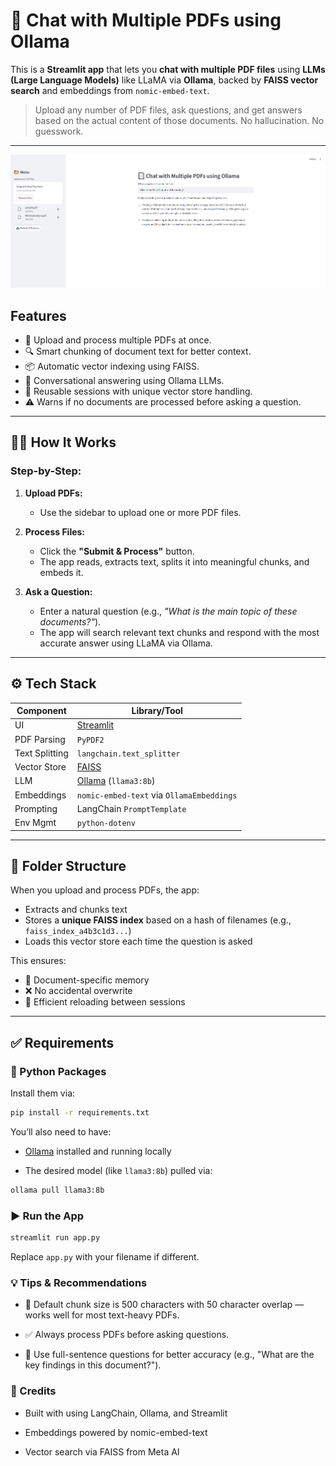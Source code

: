 # 📄 Chat with Multiple PDFs using Ollama

This is a **Streamlit app** that lets you **chat with multiple PDF files** using **LLMs (Large Language Models)** like LLaMA via **Ollama**, backed by **FAISS vector search** and embeddings from `nomic-embed-text`.

> Upload any number of PDF files, ask questions, and get answers based on the actual content of those documents. No hallucination. No guesswork.

---
![Chat with PDFs Demo](images/pic.jpg)

##  Features

- 📄 Upload and process multiple PDFs at once.
- 🔍 Smart chunking of document text for better context.
- 📦 Automatic vector indexing using FAISS.
- 🧠 Conversational answering using Ollama LLMs.
- 🔄 Reusable sessions with unique vector store handling.
- ⚠️ Warns if no documents are processed before asking a question.

---

## 🧑‍💻 How It Works

### Step-by-Step:

1. **Upload PDFs:**
   - Use the sidebar to upload one or more PDF files.

2. **Process Files:**
   - Click the **"Submit & Process"** button.
   - The app reads, extracts text, splits it into meaningful chunks, and embeds it.

3. **Ask a Question:**
   - Enter a natural question (e.g., *"What is the main topic of these documents?"*).
   - The app will search relevant text chunks and respond with the most accurate answer using LLaMA via Ollama.

---

## ⚙️ Tech Stack

| Component      | Library/Tool             |
|----------------|--------------------------|
| UI             | [Streamlit](https://streamlit.io) |
| PDF Parsing    | `PyPDF2`                 |
| Text Splitting | `langchain.text_splitter` |
| Vector Store   | [FAISS](https://github.com/facebookresearch/faiss) |
| LLM            | [Ollama](https://ollama.com) (`llama3:8b`) |
| Embeddings     | `nomic-embed-text` via `OllamaEmbeddings` |
| Prompting      | LangChain `PromptTemplate` |
| Env Mgmt       | `python-dotenv`          |

---

## 📁 Folder Structure

When you upload and process PDFs, the app:
- Extracts and chunks text
- Stores a **unique FAISS index** based on a hash of filenames (e.g., `faiss_index_a4b3c1d3...`)
- Loads this vector store each time the question is asked

This ensures:
- 🧠 Document-specific memory
- ❌ No accidental overwrite
- 🔁 Efficient reloading between sessions

---

## ✅ Requirements

### 🐍 Python Packages

Install them via:

```bash
pip install -r requirements.txt

```

You’ll also need to have:

- [Ollama](https://ollama.com) installed and running locally

- The desired model (like `llama3:8b`) pulled via:
```bash
ollama pull llama3:8b
```
### ▶️ Run the App
```bash
streamlit run app.py
```
Replace `app.py` with your filename if different.

### 💡 Tips & Recommendations
- 📌 Default chunk size is 500 characters with 50 character overlap — works well for most text-heavy PDFs.

- ✅ Always process PDFs before asking questions.

- 💬 Use full-sentence questions for better accuracy (e.g., "What are the key findings in this document?").
### 📣 Credits
- Built with using LangChain, Ollama, and Streamlit

- Embeddings powered by nomic-embed-text

- Vector search via FAISS from Meta AI


